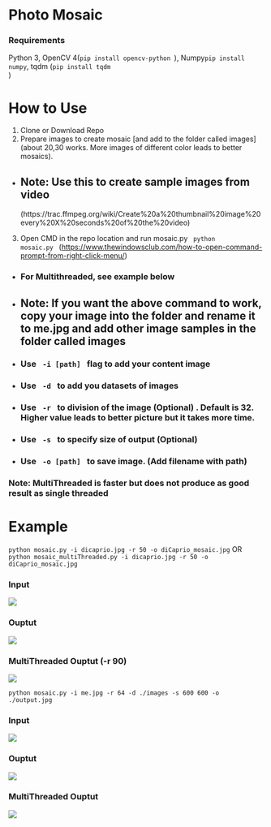 # Photo Mosaic

### Requirements

Python 3, OpenCV 4(<code>pip install opencv-python </code>), Numpy<code>pip install numpy</code>, tqdm (<code>pip install tqdm </code>)

# How to Use

1. Clone or Download Repo
2. Prepare images to create mosaic [and add to the folder called images] (about 20,30 works. More images of different color leads to better mosaics).

- <h2> Note: Use this to create sample images from video </h2> (https://trac.ffmpeg.org/wiki/Create%20a%20thumbnail%20image%20every%20X%20seconds%20of%20the%20video)

3. Open CMD in the repo location and run mosaic.py <code> python mosaic.py </code> (https://www.thewindowsclub.com/how-to-open-command-prompt-from-right-click-menu/)

- <h3> For Multithreaded, see example below </h3>
- <h2> Note: If you want the above command to work, copy your image into the folder and rename it to me.jpg and add other image samples in the folder called images</h2>
- <h3> Use <code> -i [path] </code> flag to add your content image
- <h3> Use <code> -d </code> to add you datasets of images
- <h3> Use <code> -r </code> to division of the image (Optional) . <b> Default is 32. Higher value leads to better picture but it takes more time. </b>
- <h3> Use <code> -s </code> to specify size of output (Optional)
- <h3> Use <code> -o [path] </code> to save image. (Add filename with path)

<h3> Note: MultiThreaded is faster but does not produce as good result as single threaded </h3>
<h1> Example </h1>
<code>python mosaic.py -i dicaprio.jpg -r 50 -o diCaprio_mosaic.jpg</code>
OR
<code>python mosaic_multiThreaded.py -i dicaprio.jpg -r 50 -o diCaprio_mosaic.jpg</code>

<h3> Input </h3>
<img src='dicaprio.jpg'>
<h3> Ouptut </h3>
<img src="diCaprio_mosaic.jpg"></img>
<h3> MultiThreaded Ouptut (-r 90) </h3>
<img src="dicaprio_multiThreaded.jpg">

<code>python mosaic.py -i me.jpg -r 64 -d ./images -s 600 600 -o ./output.jpg </code>

<h3> Input </h3>
<img src='me.jpg'>
<h3> Ouptut </h3>
<img src="me_output.jpg">
<h3> MultiThreaded Ouptut </h3>
<img src="output.jpg">
